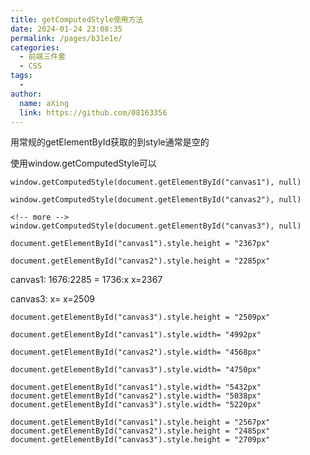 ```yaml
---
title: getComputedStyle使用方法
date: 2024-01-24 23:08:35
permalink: /pages/b31e1e/
categories:
  - 前端三件套
  - CSS
tags:
  - 
author: 
  name: aXing
  link: https://github.com/08163356
---
```


用常规的getElementById获取的到style通常是空的



使用window.getComputedStyle可以

```
window.getComputedStyle(document.getElementById("canvas1"), null)
```

```
window.getComputedStyle(document.getElementById("canvas2"), null)
```

```
<!-- more -->
window.getComputedStyle(document.getElementById("canvas3"), null)
```

```
document.getElementById("canvas1").style.height = "2367px"
```

```
document.getElementById("canvas2").style.height = "2285px"
```

canvas1: 1676:2285 = 1736:x x=2367

canvas3: x= x=2509

```
document.getElementById("canvas3").style.height = "2509px"
```



```
document.getElementById("canvas1").style.width= "4992px"
```

```
document.getElementById("canvas2").style.width= "4568px"
```

```
document.getElementById("canvas3").style.width= "4750px"
```

```
document.getElementById("canvas1").style.width= "5432px"
document.getElementById("canvas2").style.width= "5038px"
document.getElementById("canvas3").style.width= "5220px"
```

```
document.getElementById("canvas1").style.height = "2567px"
document.getElementById("canvas2").style.height = "2485px"
document.getElementById("canvas3").style.height = "2709px"
```

